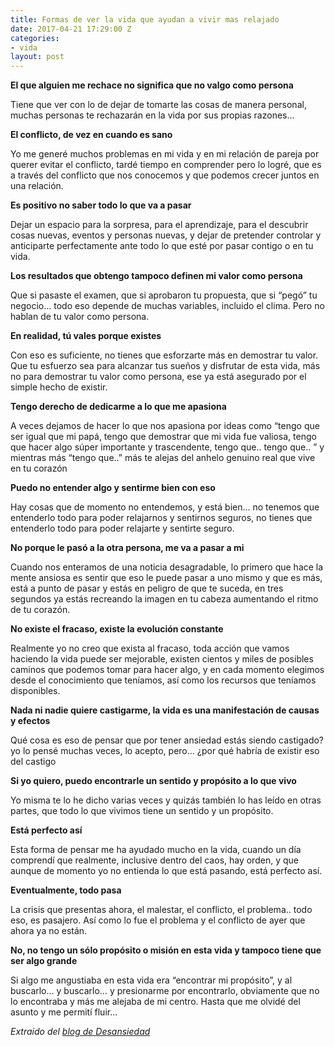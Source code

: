 ```yaml
---
title: Formas de ver la vida que ayudan a vivir mas relajado
date: 2017-04-21 17:29:00 Z
categories:
- vida
layout: post
---
```


**El que alguien me rechace no significa que no valgo como persona**

Tiene que ver con lo de dejar de tomarte las cosas de manera personal, muchas personas te rechazarán en la vida por sus propias razones...

**El conflicto, de vez en cuando es sano**

Yo me generé muchos problemas en mi vida y en mi relación de pareja por querer evitar el conflicto, tardé tiempo en comprender pero lo logré, que es a través del conflicto que nos conocemos y que podemos crecer juntos en una relación.

**Es positivo no saber todo lo que va a pasar**

Dejar un espacio para la sorpresa, para el aprendizaje, para el descubrir cosas nuevas, eventos y personas nuevas, y dejar de pretender controlar y anticiparte perfectamente ante todo lo que esté por pasar contigo o en tu vida.

**Los resultados que obtengo tampoco definen mi valor como persona**

Que si pasaste el examen, que si aprobaron tu propuesta, que si “pegó” tu negocio… todo eso depende de muchas variables, incluido el clima. Pero no hablan de tu valor como persona.

**En realidad, tú vales porque existes**

Con eso es suficiente, no tienes que esforzarte más en demostrar tu valor. Que tu esfuerzo sea para alcanzar tus sueños y disfrutar de esta vida, más no para demostrar tu valor como persona, ese ya está asegurado por el simple hecho de existir.

**Tengo derecho de dedicarme a lo que me apasiona**

A veces dejamos de hacer lo que nos apasiona por ideas como “tengo que ser igual que mi papá, tengo que demostrar que mi vida fue valiosa, tengo que hacer algo súper importante y trascendente, tengo que.. tengo que.. ” y mientras más “tengo que..” más te alejas del anhelo genuino real que vive en tu corazón

**Puedo no entender algo y sentirme bien con eso**

Hay cosas que de momento no entendemos, y está bien… no tenemos que entenderlo todo para poder relajarnos y sentirnos seguros, no tienes que entenderlo todo para poder relajarte y sentirte seguro.

**No porque le pasó a la otra persona, me va a pasar a mi**

Cuando nos enteramos de una noticia desagradable, lo primero que hace la mente ansiosa es sentir que eso le puede pasar a uno mismo y que es más, está a punto de pasar y estás en peligro de que te suceda, en tres segundos ya estás recreando la imagen en tu cabeza aumentando el ritmo de tu corazón.

**No existe el fracaso, existe la evolución constante**

Realmente yo no creo que exista al fracaso, toda acción que vamos haciendo la vida puede ser mejorable, existen cientos y miles de posibles caminos que podemos tomar para hacer algo, y en cada momento elegimos desde el conocimiento que teníamos, así como los recursos que teníamos disponibles.

**Nada ni nadie quiere castigarme, la vida es una manifestación de causas y efectos**

Qué cosa es eso de pensar que por tener ansiedad estás siendo castigado? yo lo pensé muchas veces, lo acepto, pero… ¿por qué habría de existir eso del castigo

**Si yo quiero, puedo encontrarle un sentido y propósito a lo que vivo**

Yo misma te lo he dicho varias veces y quizás también lo has leído en otras partes, que todo lo que vivimos tiene un sentido y un propósito.

**Está perfecto así**

Esta forma de pensar me ha ayudado mucho en la vida, cuando un día comprendí que realmente, inclusive dentro del caos, hay orden, y que aunque de momento yo no entienda lo que está pasando, está perfecto así.

**Eventualmente, todo pasa**

La crisis que presentas ahora, el malestar, el conflicto, el problema.. todo eso, es pasajero. Así como lo fue el problema y el conflicto de ayer que ahora ya no están.  

**No, no tengo un sólo propósito o misión en esta vida y tampoco tiene que ser algo grande**

Si algo me angustiaba en esta vida era “encontrar mi propósito”, y al buscarlo… y buscarlo… y presionarme por encontrarlo, obviamente que no lo encontraba y más me alejaba de mi centro. Hasta que me olvidé del asunto y me permití fluir...

*Extraido del [blog de Desansiedad][original-desansiedad-post]*

[original-desansiedad-post]: http://www.desansiedad.com/2017/04/18/algunas-formas-de-pensar-mas-sanas-para-vivir-mas-relajado/?utm_source=sendinblue&utm_campaign=Te_comparto_mis_formas_de_ver_la_vida_que_me_ayudan_a_vivir_ms_relajada&utm_medium=email
